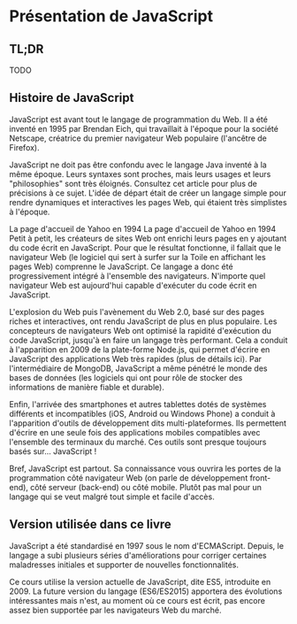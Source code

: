 # Présentation de JavaScript

## TL;DR

TODO

## Histoire de JavaScript

JavaScript est avant tout le langage de programmation du Web. Il a été inventé en 1995 par Brendan Eich, qui travaillait à l'époque pour la société Netscape, créatrice du premier navigateur Web populaire (l'ancêtre de Firefox). 

JavaScript ne doit pas être confondu avec le langage Java inventé à la même époque. Leurs syntaxes sont proches, mais leurs usages et leurs "philosophies" sont très éloignés. Consultez cet article pour plus de précisions à ce sujet.
L'idée de départ était de créer un langage simple pour rendre dynamiques et interactives les pages Web, qui étaient très simplistes à l'époque.

La page d'accueil de Yahoo en 1994
La page d'accueil de Yahoo en 1994
Petit à petit, les créateurs de sites Web ont enrichi leurs pages en y ajoutant du code écrit en JavaScript. Pour que le résultat fonctionne, il fallait que le navigateur Web (le logiciel qui sert à surfer sur la Toile en affichant les pages Web) comprenne le JavaScript. Ce langage a donc été progressivement intégré à l'ensemble des navigateurs. N'importe quel navigateur Web est aujourd'hui capable d'exécuter du code écrit en JavaScript. 

L'explosion du Web puis l'avènement du Web 2.0, basé sur des pages riches et interactives, ont rendu JavaScript de plus en plus populaire. Les concepteurs de navigateurs Web ont optimisé la rapidité d'exécution du code JavaScript, jusqu'à en faire un langage très performant. Cela a conduit à l'apparition en 2009 de la plate-forme Node.js, qui permet d'écrire en JavaScript des applications Web très rapides (plus de détails ici). Par l'intermédiaire de MongoDB, JavaScript a même pénétré le monde des bases de données (les logiciels qui ont pour rôle de stocker des informations de manière fiable et durable).

Enfin, l'arrivée des smartphones et autres tablettes dotés de systèmes différents et incompatibles (iOS, Android ou Windows Phone) a conduit à l'apparition d'outils de développement dits multi-plateformes. Ils permettent d'écrire en une seule fois des applications mobiles compatibles avec l'ensemble des terminaux du marché. Ces outils sont presque toujours basés sur... JavaScript !

Bref, JavaScript est partout. Sa connaissance vous ouvrira les portes de la programmation côté navigateur Web (on parle de développement front-end), côté serveur (back-end) ou côté mobile. Plutôt pas mal pour un langage qui se veut malgré tout simple et facile d'accès.

## Version utilisée dans ce livre

JavaScript a été standardisé en 1997 sous le nom d'ECMAScript. Depuis, le langage a subi plusieurs séries d'améliorations pour corriger certaines maladresses initiales et supporter de nouvelles fonctionnalités.

Ce cours utilise la version actuelle de JavaScript, dite ES5, introduite en 2009. La future version du langage (ES6/ES2015) apportera des évolutions intéressantes mais n'est, au moment où ce cours est écrit, pas encore assez bien supportée par les navigateurs Web du marché.